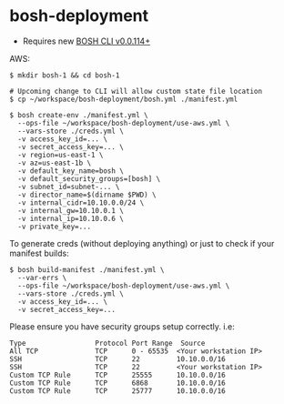 # bosh-deployment

- Requires new [BOSH CLI v0.0.114+](https://github.com/cloudfoundry/bosh-cli)

AWS:

```
$ mkdir bosh-1 && cd bosh-1

# Upcoming change to CLI will allow custom state file location
$ cp ~/workspace/bosh-deployment/bosh.yml ./manifest.yml

$ bosh create-env ./manifest.yml \
  --ops-file ~/workspace/bosh-deployment/use-aws.yml \
  --vars-store ./creds.yml \
  -v access_key_id=... \
  -v secret_access_key=... \
  -v region=us-east-1 \
  -v az=us-east-1b \
  -v default_key_name=bosh \
  -v default_security_groups=[bosh] \
  -v subnet_id=subnet-... \
  -v director_name=$(dirname $PWD) \
  -v internal_cidr=10.10.0.0/24 \
  -v internal_gw=10.10.0.1 \
  -v internal_ip=10.10.0.6 \
  -v private_key=...
```

To generate creds (without deploying anything) or just to check if your manifest builds:

```
$ bosh build-manifest ./manifest.yml \
  --var-errs \
  --ops-file ~/workspace/bosh-deployment/use-aws.yml \
  --vars-store ./creds.yml \
  -v access_key_id=... \
  -v secret_access_key=...
```

Please ensure you have security groups setup correctly. i.e:

```
Type                 Protocol Port Range  Source
All TCP              TCP      0 - 65535  <Your workstation IP>
SSH                  TCP      22         10.10.0.0/16
SSH                  TCP      22         <Your workstation IP>
Custom TCP Rule      TCP      25555      10.10.0.0/16
Custom TCP Rule      TCP      6868       10.10.0.0/16
Custom TCP Rule      TCP      25777      10.10.0.0/16
```

